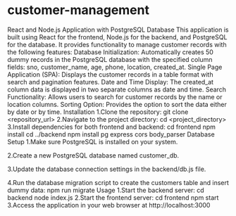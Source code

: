 # customer-management
React and Node.js Application with PostgreSQL Database
This application is built using React for the frontend, Node.js for the backend, and PostgreSQL for the database. It provides functionality to manage customer records with the following features:
Database Initialization: Automatically creates 50 dummy records in the PostgreSQL database with the specified column fields: sno, customer_name, age, phone, location, created_at.
Single Page Application (SPA): Displays the customer records in a table format with search and pagination features.
Date and Time Display: The created_at column data is displayed in two separate columns as date and time.
Search Functionality: Allows users to search for customer records by the name or location columns.
Sorting Option: Provides the option to sort the data either by date or by time.
Installation
1.Clone the repository:
git clone <repository_url>
2.Navigate to the project directory:
cd <project_directory>
3.Install dependencies for both frontend and backend:
cd frontend
npm install 
cd ../backend
npm install pg express cors body_parser
Database Setup
1.Make sure PostgreSQL is installed on your system.

2.Create a new PostgreSQL database named customer_db.

3.Update the database connection settings in the backend/db.js file.

4.Run the database migration script to create the customers table and insert dummy data:
npm run migrate
Usage
1.Start the backend server:
 cd backend
  node index.js
2.Start the frontend server:
cd frontend
npm start
3.Access the application in your web browser at http://localhost:3000

